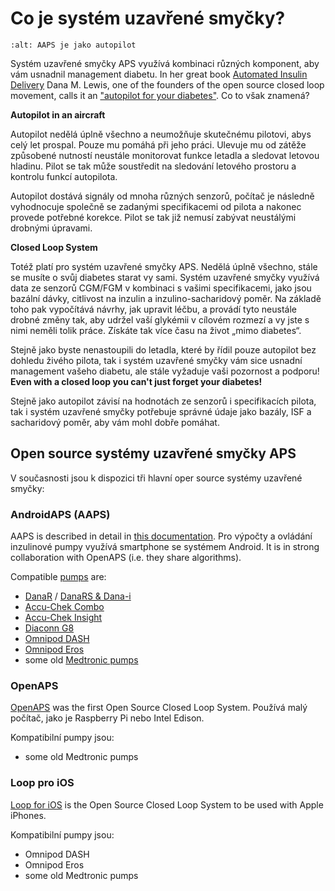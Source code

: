 # Co je systém uzavřené smyčky?

```{image} ../images/autopilot.png
:alt: AAPS je jako autopilot
```

Systém uzavřené smyčky APS využívá kombinaci různých komponent, aby vám usnadnil management diabetu. In her great book [Automated Insulin Delivery](https://www.artificialpancreasbook.com/) Dana M. Lewis, one of the founders of the open source closed loop movement, calls it an ["autopilot for your diabetes"](https://www.artificialpancreasbook.com/3.-getting-started-with-your-aps). Co to však znamená?

**Autopilot in an aircraft**

Autopilot nedělá úplně všechno a neumožňuje skutečnému pilotovi, abys celý let prospal. Pouze mu pomáhá při jeho práci. Ulevuje mu od zátěže způsobené nutností neustále monitorovat funkce letadla a sledovat letovou hladinu. Pilot se tak může soustředit na sledování letového prostoru a kontrolu funkcí autopilota.

Autopilot dostává signály od mnoha různých senzorů, počítač je následně vyhodnocuje společně se zadanými specifikacemi od pilota a nakonec provede potřebné korekce. Pilot se tak již nemusí zabývat neustálými drobnými úpravami.

**Closed Loop System**

Totéž platí pro systém uzavřené smyčky APS. Nedělá úplně všechno, stále se musíte o svůj diabetes starat vy sami. Systém uzavřené smyčky využívá data ze senzorů CGM/FGM v kombinaci s vašimi specifikacemi, jako jsou bazální dávky, citlivost na inzulin a inzulino-sacharidový poměr. Na základě toho pak vypočítává návrhy, jak upravit léčbu, a provádí tyto neustále drobné změny tak, aby udržel vaší glykémii v cílovém rozmezí a vy jste s nimi neměli tolik práce. Získáte tak více času na život „mimo diabetes“.

Stejně jako byste nenastoupili do letadla, které by řídil pouze autopilot bez dohledu živého pilota, tak i systém uzavřené smyčky vám sice usnadní management vašeho diabetu, ale stále vyžaduje vaši pozornost a podporu! **Even with a closed loop you can't just forget your diabetes!**

Stejně jako autopilot závisí na hodnotách ze senzorů i specifikacích pilota, tak i systém uzavřené smyčky potřebuje správné údaje jako bazály, ISF a sacharidový poměr, aby vám mohl dobře pomáhat.

## Open source systémy uzavřené smyčky APS

V současnosti jsou k dispozici tři hlavní oper source systémy uzavřené smyčky:

### AndroidAPS (AAPS)

AAPS is described in detail in [this documentation](./WhatisAndroidAPS.html). Pro výpočty a ovládání inzulinové pumpy využívá smartphone se systémem Android. It is in strong collaboration with OpenAPS (i.e. they share algorithms).

Compatible [pumps](../Hardware/pumps.md) are:

- [DanaR](../Configuration/DanaR-Insulin-Pump.md) / [DanaRS & Dana-i](../Configuration/DanaRS-Insulin-Pump.html)
- [Accu-Chek Combo](../Configuration/Accu-Chek-Combo-Pump.md)
- [Accu-Chek Insight](../Configuration/Accu-Chek-Insight-Pump.md)
- [Diaconn G8](../Configuration/DiaconnG8.md)
- [Omnipod DASH](../Configuration/OmnipodDASH.md)
- [Omnipod Eros](../Configuration/OmnipodEros.md)
- some old [Medtronic pumps](../Configuration/MedtronicPump.md)

### OpenAPS

[OpenAPS](https://openaps.readthedocs.io) was the first Open Source Closed Loop System. Používá malý počítač, jako je Raspberry Pi nebo Intel Edison.

Kompatibilní pumpy jsou:

- some old Medtronic pumps

### Loop pro iOS

[Loop for iOS](https://loopkit.github.io/loopdocs/) is the Open Source Closed Loop System to be used with Apple iPhones.

Kompatibilní pumpy jsou:

- Omnipod DASH
- Omnipod Eros
- some old Medtronic pumps
